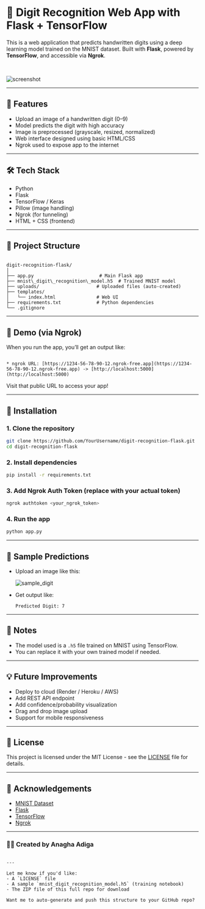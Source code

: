 # 🧠 Digit Recognition Web App with Flask + TensorFlow

This is a web application that predicts handwritten digits using a deep learning model trained on the MNIST dataset. Built with **Flask**, powered by **TensorFlow**, and accessible via **Ngrok**.

<br>

![screenshot](https://media.istockphoto.com/id/1281736074/vector/abstract-geometric-pattern-background.jpg?s=612x612&k=20&c=rTHAuJPGgbaGZCDh6PAoVkJr3mTvn5WppwDHAPfNgoU=)

---

## 🚀 Features

- Upload an image of a handwritten digit (0–9)
- Model predicts the digit with high accuracy
- Image is preprocessed (grayscale, resized, normalized)
- Web interface designed using basic HTML/CSS
- Ngrok used to expose app to the internet

---

## 🛠️ Tech Stack

- Python
- Flask
- TensorFlow / Keras
- Pillow (image handling)
- Ngrok (for tunneling)
- HTML + CSS (frontend)

---

## 📂 Project Structure

```

digit-recognition-flask/
│
├── app.py                        # Main Flask app
├── mnist\_digit\_recognition\_model.h5  # Trained MNIST model
├── uploads/                     # Uploaded files (auto-created)
├── templates/
│   └── index.html               # Web UI
├── requirements.txt             # Python dependencies
└── .gitignore

```

---

## 🧪 Demo (via Ngrok)

When you run the app, you’ll get an output like:

```

* ngrok URL: [https://1234-56-78-90-12.ngrok-free.app](https://1234-56-78-90-12.ngrok-free.app) -> [http://localhost:5000](http://localhost:5000)

````

Visit that public URL to access your app!

---

## 🧰 Installation

### 1. Clone the repository

```bash
git clone https://github.com/YourUsername/digit-recognition-flask.git
cd digit-recognition-flask
````

### 2. Install dependencies

```bash
pip install -r requirements.txt
```

### 3. Add Ngrok Auth Token (replace with your actual token)

```bash
ngrok authtoken <your_ngrok_token>
```

### 4. Run the app

```bash
python app.py
```

---

## 🎯 Sample Predictions

* Upload an image like this:

  ![sample\_digit](https://upload.wikimedia.org/wikipedia/commons/2/27/MnistExamples.png)

* Get output like:

  ```
  Predicted Digit: 7
  ```

---

## 📌 Notes

* The model used is a `.h5` file trained on MNIST using TensorFlow.
* You can replace it with your own trained model if needed.

---

## 💡 Future Improvements

* Deploy to cloud (Render / Heroku / AWS)
* Add REST API endpoint
* Add confidence/probability visualization
* Drag and drop image upload
* Support for mobile responsiveness

---

## 📄 License

This project is licensed under the MIT License - see the [LICENSE](LICENSE) file for details.

---

## 🙌 Acknowledgements

* [MNIST Dataset](http://yann.lecun.com/exdb/mnist/)
* [Flask](https://flask.palletsprojects.com/)
* [TensorFlow](https://www.tensorflow.org/)
* [Ngrok](https://ngrok.com/)

---

### 👩‍💻 Created by Anagha Adiga

```

---

Let me know if you'd like:
- A `LICENSE` file
- A sample `mnist_digit_recognition_model.h5` (training notebook)
- The ZIP file of this full repo for download

Want me to auto-generate and push this structure to your GitHub repo?
```
